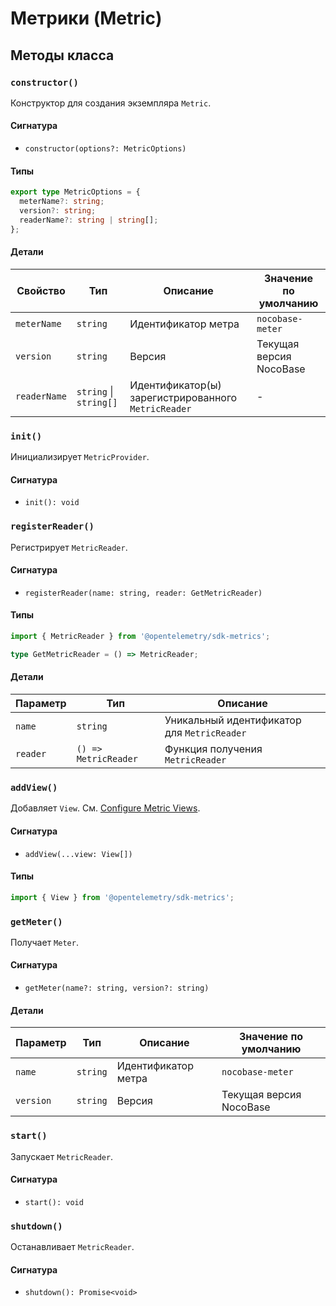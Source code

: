 # Метрики (Metric)

## Методы класса

### `constructor()`

Конструктор для создания экземпляра `Metric`.

#### Сигнатура

- `constructor(options?: MetricOptions)`

#### Типы

```ts
export type MetricOptions = {
  meterName?: string;
  version?: string;
  readerName?: string | string[];
};
```

#### Детали

| Свойство     | Тип                   | Описание                                       | Значение по умолчанию       |
| ------------ | ---------------------- | --------------------------------------------- | --------------------------- |
| `meterName`  | `string`               | Идентификатор метра                          | `nocobase-meter`            |
| `version`    | `string`               | Версия                                        | Текущая версия NocoBase     |
| `readerName` | `string` \| `string[]` | Идентификатор(ы) зарегистрированного `MetricReader` | -                           |

### `init()`

Инициализирует `MetricProvider`.

#### Сигнатура

- `init(): void`

### `registerReader()`

Регистрирует `MetricReader`.

#### Сигнатура

- `registerReader(name: string, reader: GetMetricReader)`

#### Типы

```ts
import { MetricReader } from '@opentelemetry/sdk-metrics';

type GetMetricReader = () => MetricReader;
```

#### Детали

| Параметр | Тип                 | Описание                          |
| -------- | ------------------- | --------------------------------- |
| `name`   | `string`            | Уникальный идентификатор для `MetricReader` |
| `reader` | `() => MetricReader` | Функция получения `MetricReader`  |

### `addView()`

Добавляет `View`. См. [Configure Metric Views](https://opentelemetry.io/docs/instrumentation/js/manual/#configure-metric-views).

#### Сигнатура

- `addView(...view: View[])`

#### Типы

```ts
import { View } from '@opentelemetry/sdk-metrics';
```

### `getMeter()`

Получает `Meter`.

#### Сигнатура

- `getMeter(name?: string, version?: string)`

#### Детали

| Параметр | Тип     | Описание          | Значение по умолчанию       |
| -------- | ------- | ----------------- | --------------------------- |
| `name`   | `string`| Идентификатор метра | `nocobase-meter`            |
| `version`| `string`| Версия            | Текущая версия NocoBase     |

### `start()`

Запускает `MetricReader`.

#### Сигнатура

- `start(): void`

### `shutdown()`

Останавливает `MetricReader`.

#### Сигнатура

- `shutdown(): Promise<void>`

